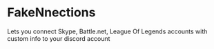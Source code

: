 # FakeNnections
Lets you connect Skype, Battle.net, League Of Legends accounts with custom info to your discord account
